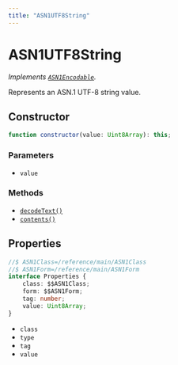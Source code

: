 ```yaml
---
title: "ASN1UTF8String"
---
```


# ASN1UTF8String

_Implements [`ASN1Encodable`](/reference/main/ASN1Encodable)._

Represents an ASN.1 UTF-8 string value.

## Constructor

```ts
function constructor(value: Uint8Array): this;
```

### Parameters

- `value`

### Methods

- [`decodeText()`](/reference/main/ASN1UTF8String/decodeText)
- [`contents()`](/reference/main/ASN1UTF8String/contents)

## Properties

```ts
//$ ASN1Class=/reference/main/ASN1Class
//$ ASN1Form=/reference/main/ASN1Form
interface Properties {
	class: $$ASN1Class;
	form: $$ASN1Form;
	tag: number;
	value: Uint8Array;
}
```

- `class`
- `type`
- `tag`
- `value`
